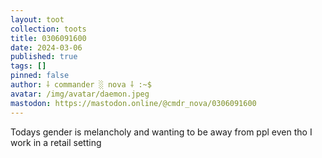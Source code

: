 ```yaml
---
layout: toot
collection: toots
title: 0306091600
date: 2024-03-06
published: true
tags: []
pinned: false
author: ⸸ commander ░ nova ⸸ :~$
avatar: /img/avatar/daemon.jpeg
mastodon: https://mastodon.online/@cmdr_nova/0306091600
---
```


Todays gender is melancholy and wanting to be away from ppl even tho I work in a retail setting
